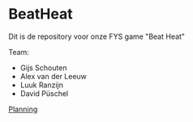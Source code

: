 # BeatHeat

Dit is de repository voor onze FYS game "Beat Heat"

Team:
* Gijs Schouten
* Alex van der Leeuw
* Luuk Ranzijn
* David Püschel 


[Planning](https://trello.com/b/QaIlAOeD/fys-5)
